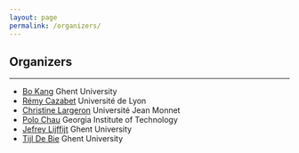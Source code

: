 ```yaml
---
layout: page
permalink: /organizers/
---
```

## Organizers
---

- [Bo Kang](http://bokang.io) Ghent University
- [R&#233;my Cazabet](http://cazabetremy.fr) Universit&#233; de Lyon
- [Christine Largeron](https://perso.univ-st-etienne.fr/largeron/) Universit&#233; Jean Monnet
- [Polo Chau](https://www.cc.gatech.edu/~dchau/) Georgia Institute of Technology
- [Jefrey Lijffijt](https://users.ugent.be/~jlijffij/) Ghent University
- [Tijl De Bie](http://www.tijldebie.net) Ghent University
